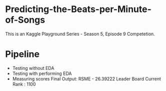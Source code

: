 # Predicting-the-Beats-per-Minute-of-Songs
This is an Kaggle Playground Series - Season 5, Episode 9 Competetion.
# Pipeline
- Testing without EDA
- Testing with performing EDA
- Measuring scores
Final Output: RSME - 26.39222
Leader Board Current Rank : 1100
